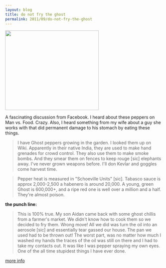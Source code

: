 ```yaml
---
layout: blog
title: do not fry the ghost
permalink: 2011/09/do-not-fry-the-ghost
---
```


<a href="http://blog.kristeraxel.com/wp-content/uploads/2011/09/chili.jpg"><img src="http://blog.kristeraxel.com/wp-content/uploads/2011/09/chili-300x256.jpg" alt="" title="chili" width="300" height="256" class="aligncenter size-medium wp-image-1276" /></a>

A fascinating discussion from Facebook. I heard about these peppers on Man vs. Food. Crazy. Also, I heard something from my wife about a guy she works with that did permanent damage to his stomach by eating these things.

<blockquote>I have Ghost peppers growing in the garden. I looked them up on Wiki. Apparently in their native India, they are used to make hand grenades for crowd control. They also use them to make smoke bombs. And they smear them on fences to keep rouge [sic] elephants away. I've never grown weapons before. I'll don Kevlar and goggles come harvest time.</blockquote>


<blockquote>Pepper heat is measured in "Schoeville Units" [sic]. Tabasco sauce is approx 2,000-2,500 a habenero is around 20,000. A young, green Ghost is 600,000+, and a ripe red one is well over a million and a half. They're almost poison.</blockquote>

<strong>the punch line:</strong>

<blockquote>
This is 100% true. My son Aidan came back with some ghost chillis from a farmer's market. We didn't know how to cook them so we decided to fry them. Wrong move! All we did was turn the oil into an aerosole [sic] and essentially tear gassed our house. The pan we used had to be thrown out! The worst part, was no matter how much I washed my hands the traces of the oil was still on there and I had to take my contacts out. It was like I was pepper spraying my own eyes. One of the all time stupidest things I have ever done.</blockquote>

<a href="http://www.msnbc.msn.com/id/20058096/ns/health-diet_and_nutrition/t/think-you-can-handle-spicy-try-ghost-chili/">more info</a>
